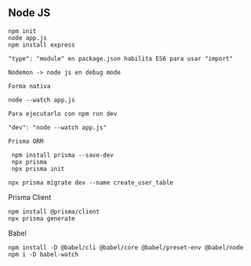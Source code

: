 ## Node JS

```
npm init
node app.js
npm install express
```

```
"type": "module" en package.json habilita ES6 para usar "import"
```

```
Nodemon -> node js en debug mode
```

```
Forma nativa

node --watch app.js

Para ejecutarlo con npm run dev

"dev": "node --watch app.js"
```

```
Prisma ORM

 npm install prisma --save-dev
 npx prisma
 npx prisma init

```

```
npx prisma migrate dev --name create_user_table
```

Prisma Client

```
npm install @prisma/client
npx prisma generate
```

Babel

```
npm install -D @babel/cli @babel/core @babel/preset-env @babel/node
npm i -D babel-watch
```
